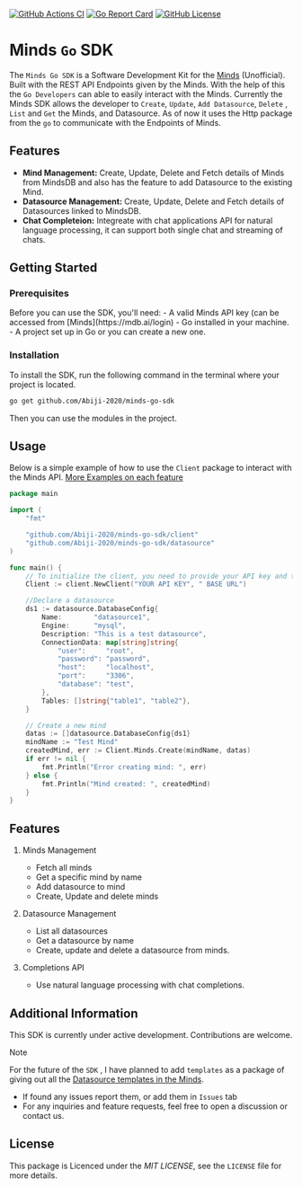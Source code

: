 [![GitHub Actions CI](https://img.shields.io/github/actions/workflow/status/Abiji-2020/minds-go-sdk/go.yml?style=flat-square&logo=github&logoColor=white&label=Go%20SDK%20Test)](https://github.com/Abiji-2020/minds-go-sdk/actions/workflows/go.yml)
[![Go Report Card](https://goreportcard.com/badge/github.com/Abiji-2020/minds-go-sdk)](https://goreportcard.com/report/github.com/Abiji-2020/minds-go-sdk)
[![GitHub License](https://img.shields.io/github/license/Abiji-2020/minds-go-sdk)](https://github.com/Abiji-2020/minds-go-sdk/blob/main/LICENSE)


# Minds `Go` SDK

The `Minds Go SDK` is a Software Development Kit for the [Minds](https://mindsdb.com/minds) (Unofficial). Built with the REST API Endpoints given by the Minds. With the help of this the  `Go Developers` can able to easily interact with the Minds. Currently the Minds SDK allows the developer to `Create`, `Update`, `Add Datasource`, `Delete` , `List` and `Get` the Minds, and Datasource. As of now it uses the Http package from the `go` to communicate with the Endpoints of Minds. 

## Features
- **Mind Management:**  Create, Update, Delete and Fetch details of Minds from MindsDB and also has the feature to add Datasource to the existing Mind.
- **Datasource Management:** Create, Update, Delete and Fetch details of Datasources linked to MindsDB.
- **Chat Completeion:** Integreate with chat applications API for natural language processing, it can support both single chat and streaming of chats.

## Getting Started
   <h3>Prerequisites</h3>
   Before you can use the SDK, you'll need:
   - A valid Minds API key (can be accessed from [Minds](https://mdb.ai/login)
   - Go installed in your machine.
   - A project set up in Go or you can create a new one. 
 
  ### Installation
  To install the SDK, run the following command in the terminal where your project is located.
  ```bash
go get github.com/Abiji-2020/minds-go-sdk
```
Then you can use the modules in the project. 

## Usage 

Below is a simple example of how to use the `Client` package to interact with the Minds API. [More Examples on each feature](https://github.com/Abiji-2020/minds-go-sdk/tree/main/examples)

```go
package main

import (
	"fmt"

	"github.com/Abiji-2020/minds-go-sdk/client"
	"github.com/Abiji-2020/minds-go-sdk/datasource"
)

func main() {
	// To initialize the client, you need to provide your API key and the base URL
	Client := client.NewClient("YOUR API KEY", " BASE URL")

	//Declare a datasource
	ds1 := datasource.DatabaseConfig{
		Name:        "datasource1",
		Engine:      "mysql",
		Description: "This is a test datasource",
		ConnectionData: map[string]string{
			"user":     "root",
			"password": "password",
			"host":     "localhost",
			"port":     "3306",
			"database": "test",
		},
		Tables: []string{"table1", "table2"},
	}

	// Create a new mind
	datas := []datasource.DatabaseConfig{ds1}
	mindName := "Test Mind"
	createdMind, err := Client.Minds.Create(mindName, datas)
	if err != nil {
		fmt.Println("Error creating mind: ", err)
	} else {
		fmt.Println("Mind created: ", createdMind)
	}
}
```

## Features
1. Minds Management
   - Fetch all minds
   - Get a specific mind by name
   - Add datasource to mind
   - Create, Update and delete minds
     
2. Datasource Management
   - List all datasources
   - Get a datasource by name
   - Create, update and delete a datasource from minds.

3. Completions API
   - Use natural language processing with chat completions.
  
## Additional Information

This SDK is currently under active development. Contributions are welcome.

> [!NOTE]
> For the future of the `SDK` , I have planned to add `templates` as a package of giving out all the [Datasource templates in the Minds](https://docs.mdb.ai/docs/data_sources).
>
 - If found any issues report them, or add them in `Issues` tab
 - For any inquiries and feature requests, feel free to open a discussion or contact us.

## License
This package is Licenced under the *MIT LICENSE*, see the `LICENSE` file for more details. 
